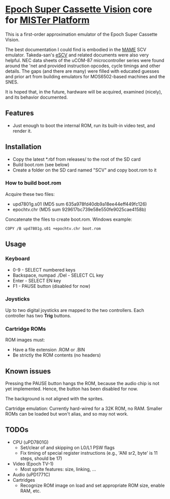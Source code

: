 # [Epoch Super Cassette Vision](https://en.wikipedia.org/wiki/Super_Cassette_Vision) core for [MISTer Platform](https://github.com/MiSTer-devel/Main_MiSTer/wiki)

This is a first-order approximation emulator of the Epoch Super Cassette Vision.

The best documentation I could find is embodied in the [MAME](https://www.mamedev.org) SCV emulator. Takeda-san's [eSCV](http://takeda-toshiya.my.coocan.jp/scv/index.html) and related documents were also very helpful. NEC data sheets of the uCOM-87 microcontroller series were found around the 'net and provided instruction opcodes, cycle timings and other details. The gaps (and there are many) were filled with educated guesses and prior art from building emulators for MOS6502-based machines and the SNES.

It is hoped that, in the future, hardware will be acquired, examined (nicely), and its behavior documented.

## Features
- Just enough to boot the internal ROM, run its built-in video test, and render it.

## Installation
- Copy the latest *.rbf from releases/ to the root of the SD card
- Build boot.rom (see below)
- Create a folder on the SD card named "SCV" and copy boot.rom to it

### How to build boot.rom
Acquire these two files:
- upd7801g.s01 (MD5 sum 635a978fd40db9a18ee44eff449fc126)
- epochtv.chr (MD5 sum 929617bc739e58e550fe9025cae4158b)

Concatenate the files to create boot.rom. Windows example:

`COPY /B upd7801g.s01 +epochtv.chr boot.rom`


## Usage

### Keyboard
* 0-9 - SELECT numbered keys
* Backspace, numpad ./Del - SELECT CL key
* Enter - SELECT EN key
* F1 - PAUSE button (disabled for now)

### Joysticks
Up to two digital joysticks are mapped to the two controllers. Each controller has two **Trig** buttons.

### Cartridge ROMs

ROM images must:
- Have a file extension .ROM or .BIN
- Be strictly the ROM contents (no headers)


## Known issues
Pressing the PAUSE button hangs the ROM, because the audio chip is not yet implemented. Hence, the button has been disabled for now.

The background is not aligned with the sprites.

Cartridge emulation: Currently hard-wired for a 32K ROM, no RAM. Smaller ROMs can be loaded but won't alias, and so may not work.

## TODOs
- CPU (uPD7801G)
  - Set/clear of and skipping on L0/L1 PSW flags
  - Fix timing of special register instructions (e.g., 'ANI sr2, byte' is 11 steps, should be 17)
- Video (Epoch TV-1)
  - Most sprite features: size, linking, ...
- Audio (uPD1771C)
- Cartridges
  - Recognize ROM image on load and set appropriate ROM size, enable RAM, etc.

